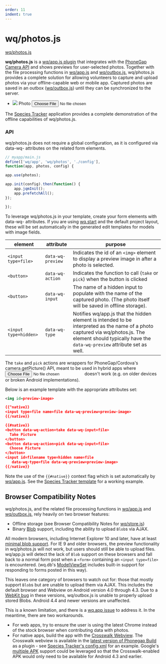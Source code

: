 ```yaml
---
order: 11
indent: true
---
```


wq/photos.js
======

[wq/photos.js]

**wq/photos.js** is a [wq/app.js plugin] that integrates with the [PhoneGap Camera API] and shows previews for user-selected photos.  Together with the file processing functions in [wq/app.js] and [wq/outbox.js], wq/photos.js provides a complete solution for allowing volunteers to capture and upload photos via your offline-capable web or mobile app.  Captured photos are saved in an outbox ([wq/outbox.js]) until they can be synchronized to the server.

<div data-interactive id='photo-example'>
  <ul data-role="listview">
    <li class="ui-field-contain">
      <img src="https://wq.io/images/empty.png" id="preview">
      <label for="image">Photo</label>
      <input type="file" name="photos" id="image" data-wq-preview="preview">
    </li>
  </ul>
</div>

The [Species Tracker](http://species.wq.io) application provides a complete demonstration of the offline capabilities of wq/photos.js.

### API
wq/photos.js does not require a global configuration, as it is configured via data-wq- attributes on the related form elements.

```javascript
// myapp/main.js
define(['wq/app', 'wq/photos', './config'],
function(app, photos, config) {

app.use(photos);

app.init(config).then(function() {
    app.jqmInit();
    app.prefetchAll();
});

});
```

To leverage wq/photos.js in your template, create your form elements with data-wq- attributes.  If you are using [wq.start] and the default project layout, these will be set automatically in the generated edit templates for models with image fields.

element | attribute | purpose
--------|-----------|---------
`<input type=file>` | `data-wq-preview` | Indicates the id of an `<img>` element to display a preview image in after a photo is selected.
`<button>` | `data-wq-action` | Indicates the function to call (`take` or `pick`) when the button is clicked
`<button>` | `data-wq-input` | The name of a hidden input to populate with the name of the captured photo.  (The photo itself will be saved in offline storage).
`<input type=hidden>` | `data-wq-type` | Notifies wq/app.js that the hidden element is intended to be interpreted as the name of a photo captured via wq/photos.js.  The element should typically have the `data-wq-preview` attribute set as well.

The `take` and `pick` actions are wrappers for PhoneGap/Cordova's camera.getPicture() API, meant to be used in hybrid apps where <input type=file> doesn't work (e.g. on older devices or broken Android implementations).

Below is an example template with the appropriate attributes set:

```xml
<img id=preview-image>

{{^native}}
<input type=file name=file data-wq-preview=preview-image>
{{/native}}

{{#native}}
<button data-wq-action=take data-wq-input=file>
  Take Picture
</button>
<button data-wq-action=pick data-wq-input=file>
  Choose Picture
</button>
<input id=filename type=hidden name=file
   data-wq-type=file data-wq-preview=preview-image>
{{/native}}
```

Note the use of the `{{#native}}` context flag which is set automatically by [wq/app.js].  See the [Species Tracker template](https://github.com/powered-by-wq/species.wq.io/blob/master/templates/partials/new_photo.html) for a working example.

## Browser Compatibility Notes
wq/photos.js, and the related file processing functions in [wq/app.js] and [wq/outbox.js], rely heavily on two browser features:
 - Offline storage (see Browser Compatibility Notes for [wq/store.js])
 - Binary [Blob] support, including the ability to upload `Blob`s via AJAX.

All modern browsers, including Internet Explorer 10 and later, have at least [minimal blob support](https://github.com/nolanlawson/state-of-binary-data-in-the-browser).  For IE 9 and older browsers, the preview functionality in wq/photos.js will not work, but users should still be able to upload files.  wq/app.js will detect the lack of `Blob` support on these browsers and fall back to a normal form post when a `<form>` containing an `<input type=file>` is encountered.  (wq.db's [ModelViewSet] includes built-in support for responding to forms posted in this way).

This leaves one category of browsers to watch out for: those that mostly support `Blob`s but are unable to upload them via AJAX.  This includes the default browser and Webview on Android version 4.0 through 4.3.  Due to a [WebKit bug](https://code.google.com/p/android/issues/detail?id=39882) in these versions, wq/outbox.js is unable to properly upload stored Blobs.  Android 4.4 and newer versions are unaffected.

This is a known limitation, and there is a [wq.app issue](https://github.com/wq/wq.app/issues/51) to address it.  In the meantime, there are two workarounds.

 * For web apps, try to ensure the user is using the latest Chrome instead of the stock browser when contributing data with photos.
 * For native apps, build the app with the [Crosswalk Webview](https://crosswalk-project.org/).  The Crosswalk webview is available in the [latest version of Phonegap Build](http://phonegap.com/blog/2015/06/16/phonegap-updated-on-build/) as a plugin - see [Species Tracker's config.xml](https://github.com/powered-by-wq/species.wq.io/blob/master/native/config.xml) for an example.  Google's [multiple APK](http://developer.android.com/google/play/publishing/multiple-apks.html) support could be leveraged so that the Crosswalk-enabled APK would only need to be available for Android 4.3 and earlier.

[Blob]: https://developer.mozilla.org/en-US/docs/Web/API/Blob
[wq/photos.js]: https://github.com/wq/wq.app/blob/master/js/wq/photos.js
[wq/app.js plugin]: https://wq.io/docs/app-plugins
[wq/app.js]: https://wq.io/docs/app-js
[PhoneGap Camera API]: https://www.npmjs.com/package/cordova-plugin-camera
[camera.getPicture()]: https://www.npmjs.com/package/cordova-plugin-camera
[broken Android implementations]: http://code.google.com/p/android/issues/detail?id=62220
[wq/outbox.js]: https://wq.io/docs/outbox-js
[wq/store.js]: https://wq.io/docs/store-js
[ModelViewSet]: https://wq.io/docs/views
[wq.start]: https://wq.io/wq.start
